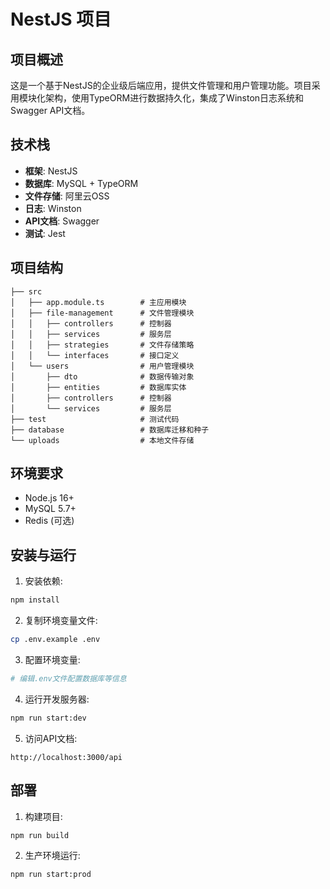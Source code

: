 # NestJS 项目

## 项目概述
这是一个基于NestJS的企业级后端应用，提供文件管理和用户管理功能。项目采用模块化架构，使用TypeORM进行数据持久化，集成了Winston日志系统和Swagger API文档。

## 技术栈
- **框架**: NestJS
- **数据库**: MySQL + TypeORM
- **文件存储**: 阿里云OSS
- **日志**: Winston
- **API文档**: Swagger
- **测试**: Jest

## 项目结构
```
├── src
│   ├── app.module.ts        # 主应用模块
│   ├── file-management      # 文件管理模块
│   │   ├── controllers      # 控制器
│   │   ├── services         # 服务层
│   │   ├── strategies       # 文件存储策略
│   │   └── interfaces       # 接口定义
│   └── users                # 用户管理模块
│       ├── dto              # 数据传输对象
│       ├── entities         # 数据库实体
│       ├── controllers      # 控制器
│       └── services         # 服务层
├── test                     # 测试代码
├── database                 # 数据库迁移和种子
└── uploads                  # 本地文件存储
```

## 环境要求
- Node.js 16+
- MySQL 5.7+
- Redis (可选)

## 安装与运行

1. 安装依赖:
```bash
npm install
```

2. 复制环境变量文件:
```bash
cp .env.example .env
```

3. 配置环境变量:
```bash
# 编辑.env文件配置数据库等信息
```

4. 运行开发服务器:
```bash
npm run start:dev
```

5. 访问API文档:
```
http://localhost:3000/api
```

## 部署

1. 构建项目:
```bash
npm run build
```

2. 生产环境运行:
```bash
npm run start:prod
```
 